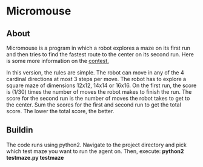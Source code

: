 # Micromouse

## About

Micromouse is a program in which a robot explores a maze on its first run and then tries to find the fastest route to the center on its second run. Here is some more information on the [contest.](https://en.wikipedia.org/wiki/Micromouse) 

In this version, the rules are simple. The robot can move in any of the 4 cardinal directions at most 3 steps per move. The robot has to explore a square maze of dimensions 12x12, 14x14 or 16x16. On the first run, the score is (1/30) times the number of moves the robot makes to finish the run. The score for the second run is the number of moves the robot takes to get to the center. Sum the scores for the first and second run to get the total score. The lower the total score, the better. 


## Buildin
The code runs using python2. Navigate to the project directory and pick which test maze you want to run the agent on. Then, execute: **python2 testmaze.py testmaze**


